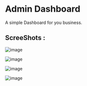 # Admin Dashboard
  A simple Dashboard for you business.


## ScreeShots : 
![image](https://github.com/nmn-yd/Admin-Dashboard/assets/97431919/b5fc56db-9e3f-4f14-a13b-7b002141a6da)

![image](https://github.com/nmn-yd/Admin-Dashboard/assets/97431919/c02e3cfa-847f-4d38-ba77-e4db1be72546)

![image](https://github.com/nmn-yd/Admin-Dashboard/assets/97431919/8d7d75ce-351e-4be1-bef6-30e78101881c)

![image](https://github.com/nmn-yd/Admin-Dashboard/assets/97431919/487c209e-d97d-44bd-a37d-4fca0ff9f834)
